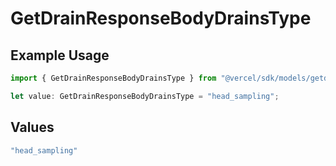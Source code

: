 # GetDrainResponseBodyDrainsType

## Example Usage

```typescript
import { GetDrainResponseBodyDrainsType } from "@vercel/sdk/models/getdrainop.js";

let value: GetDrainResponseBodyDrainsType = "head_sampling";
```

## Values

```typescript
"head_sampling"
```